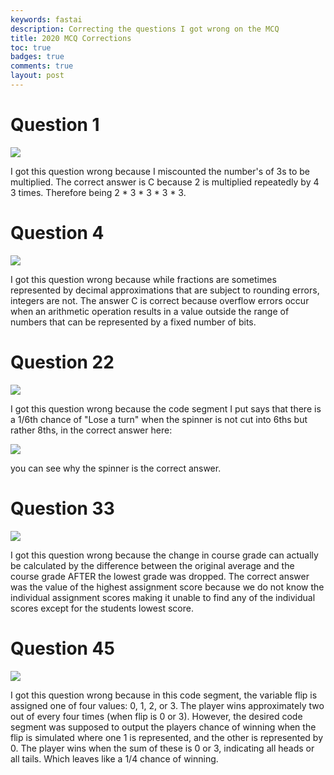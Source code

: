 ```yaml
---
keywords: fastai
description: Correcting the questions I got wrong on the MCQ
title: 2020 MCQ Corrections
toc: true 
badges: true
comments: true
layout: post
---
```


# Question 1

![]({{site.baseurl}}/images/miscount3.jpg)

I got this question wrong because I miscounted the number's of 3s to be multiplied. The correct answer is C because 2 is multiplied repeatedly by 4 3 times. Therefore being 2 * 3 * 3 * 3 * 3.

# Question 4

![]({{site.baseurl}}/images/overflow.jpg)

I got this question wrong because while fractions are sometimes represented by decimal approximations that are subject to rounding errors, integers are not. The answer C is correct because overflow errors occur when an arithmetic operation results in a value outside the range of numbers that can be represented by a fixed number of bits.

# Question 22 

![]({{site.baseurl}}/images/incorrect.jpg)

I got this question wrong because the code segment I put says that there is a 1/6th chance of "Lose a turn" when the spinner is not cut into 6ths but rather 8ths, in the correct answer here:

![]({{site.baseurl}}/images/correct.jpg)

you can see why the spinner is the correct answer.

# Question 33

![]({{site.baseurl}}/images/assigmentscore.jpg)

I got this question wrong because the change in course grade can actually be calculated by the difference between the original average and the course grade AFTER the lowest grade was dropped. The correct answer was the value of the highest assignment score because we do not know the individual assignment scores making it unable to find any of the individual scores except for the students lowest score. 

# Question 45

![]({{site.baseurl}}/images/coinflip.jpg)

I got this question wrong because in this code segment, the variable flip is assigned one of four values: 0, 1, 2, or 3. The player wins approximately two out of every four times (when flip is 0 or 3). However, the desired code segment was supposed to output the players chance of winning when the flip is simulated where one 1 is represented, and the other is represented by 0. The player wins when the sum of these is 0 or 3, indicating all heads or all tails. Which leaves like a 1/4 chance of winning. 